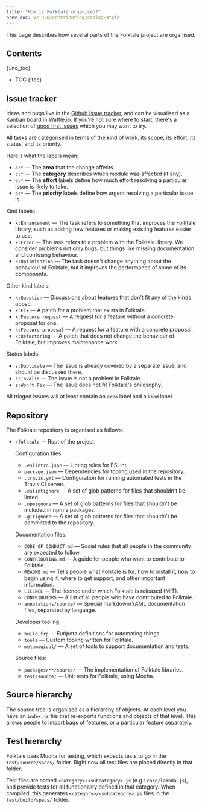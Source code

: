 ```yaml
---
title: "How is Folktale organised?"
prev_doc: v2.3.0/contributing/coding-style
---
```


This page describes how several parts of the Folktale project are organised.


## Contents
{:.no_toc}

* TOC
{:toc}


## Issue tracker

Ideas and bugs live in the [Github Issue tracker](https://github.com/origamitower/folktale/issues), and can be
visualised as a Kanban board in [Waffle.io](https://waffle.io/origamitower/folktale).
If you're not sure where to start, there's a selection of [good first
issues](https://waffle.io/origamitower/folktale?label=e:Good%20First%20Issue)
which you may want to try.

All tasks are categorised in terms of the kind of work, its scope, its
effort, its status, and its priority. 

Here's what the labels mean:

  - `a:*` — The **area** that the change affects.
  - `c:*` — The **category** describes which module was affected (if any).
  - `e:*` — The **effort** labels define how much effort resolving a particular
    issue is likely to take.
  - `p:*` — The **priority** labels define how urgent resolving a particular
    issue is.

Kind labels:

  - `k:Enhancement` — The task refers to something that improves the Folktale
    library, such as adding new features or making existing features easier
    to use.
  - `k:Error` — The task refers to a problem with the Folktale library. We
    consider problems not only bugs, but things like missing documentation and
    confusing behaviour.
  - `k:Optimisation` — The task doesn't change anything about the behaviour of
    Folktale, but it improves the performance of some of its components.


Other kind labels:

  - `k:Question` — Discussions about features that don't fit any of the
    kinds above.
  - `k:Fix` — A patch for a problem that exists in Folktale.
  - `k:Feature request` — A request for a feature without a concrete proposal for one.
  - `k:Feature proposal` — A request for a feature with a concrete proposal.
  - `k:Refactoring` — A patch that does not change the behaviour of Folktale, but improves maintenance work.


Status labels:

  - `s:Duplicate` — The issue is already covered by a separate issue, and
    should be discussed there.
  - `s:Invalid` — The issue is not a problem in Folktale.
  - `s:Won't Fix` — The issue does not fit Folktale's philosophy.

All triaged issues will at least contain an `area` label and a `kind` label.


## Repository

The Folktale repository is organised as follows:

  - `/folktale` — Root of the project.

    Configuration files:

      - `.eslintrc.json`
         — Linting rules for ESLint.
      - `package.json`
        — Dependencies for tooling used in the repository.
      - `.travis.yml`
        — Configuration for running automated tests in the Travis CI server.
      - `.eslintignore`
        — A set of glob patterns for files that shouldn't be linted.
      - `.npmignore`
        — A set of glob patterns for files that shouldn't be included in npm's packages.
      - `.gitignore`
        — A set of glob patterns for files that shouldn't be committed to the repository.


    Documentation files:

      - `CODE_OF_CONDUCT.md`
        — Social rules that all people in the community are expected to follow.
      - `CONTRIBUTING.md`
        — A guide for people who want to contribute to Folktale.
      - `README.md`
        — Tells people what Folktale is for, how to install it, how to begin using it, where to get support, and other important information.
      - `LICENCE`
        — The licence under which Folktale is released (MIT).
      - `CONTRIBUTORS`
        — A list of all people who have contributed to Folktale.
      - `annotations/source/`
        — Special markdown/YAML documentation files, separated by language.



    Developer tooling:

      - `build.frp`
        — Furipota definitions for automating things.
      - `tools`
        — Custom tooling written for Folktale.
      - `metamagical/`
        — A set of tools to support documentation and tests.


    Source files:

      - `packages/**/source/`
        — The implementation of Folktale libraries.
      - `test/source/`
        — Unit tests for Folktale, using Mocha.


## Source hierarchy

The source tree is organised as a hierarchy of objects. At each level you have
an `index.js` file that re-exports functions and objects of that level. This
allows people to import bags of features, or a particular feature separately.


## Test hierarchy

Folktale uses Mocha for testing, which expects tests to go in the `test/source/specs/`
folder. Right now all test files are placed directly in that folder.

Test files are named `<category>/<subcategory>.js` (e.g.: `core/lambda.js`),
and provide tests for all functionality defined in that category. When compiled,
this generates `<category>/<subcategory>.js` files in the `test/build/specs/` folder.
